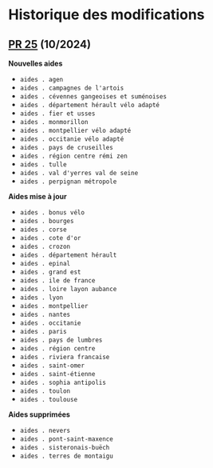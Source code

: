 # Historique des modifications

## [PR 25](https://github.com/betagouv/agir-back/pull/25) (10/2024)

**Nouvelles aides**

- `aides . agen`
- `aides . campagnes de l'artois`
- `aides . cévennes gangeoises et suménoises`
- `aides . département hérault vélo adapté`
- `aides . fier et usses`
- `aides . monmorillon`
- `aides . montpellier vélo adapté`
- `aides . occitanie vélo adapté`
- `aides . pays de cruseilles`
- `aides . région centre rémi zen`
- `aides . tulle`
- `aides . val d'yerres val de seine`
- `aides . perpignan métropole`

**Aides mise à jour**

- `aides . bonus vélo`
- `aides . bourges`
- `aides . corse`
- `aides . cote d'or`
- `aides . crozon`
- `aides . département hérault`
- `aides . epinal`
- `aides . grand est`
- `aides . ile de france`
- `aides . loire layon aubance`
- `aides . lyon`
- `aides . montpellier`
- `aides . nantes`
- `aides . occitanie`
- `aides . paris`
- `aides . pays de lumbres`
- `aides . région centre`
- `aides . riviera francaise`
- `aides . saint-omer`
- `aides . saint-étienne`
- `aides . sophia antipolis`
- `aides . toulon`
- `aides . toulouse`

**Aides supprimées**

- `aides . nevers`
- `aides . pont-saint-maxence`
- `aides . sisteronais-buëch`
- `aides . terres de montaigu`
